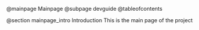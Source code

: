 @mainpage Mainpage
@subpage devguide
@tableofcontents

@section mainpage_intro Introduction
This is the main page of the project 
